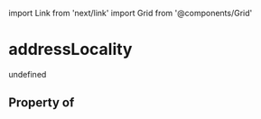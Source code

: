import Link from 'next/link'
import Grid from '@components/Grid'

# addressLocality

undefined

## Property of



